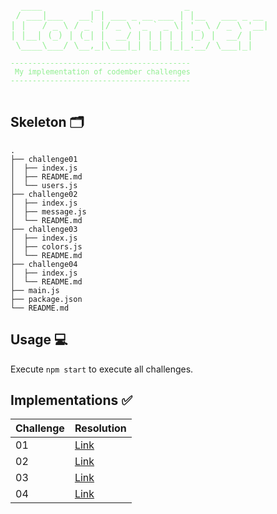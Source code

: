 <pre style="color:lightgreen">
  ____          _                _               
 / ___|___   __| | ___ _ __ ___ | |__   ___ _ __ 
| |   / _ \ / _` |/ _ \ '_ ` _ \| '_ \ / _ \ '__|
| |__| (_) | (_| |  __/ | | | | | |_) |  __/ |
 \____\___/ \__,_|\___|_| |_| |_|_.__/ \___|_|
<small>
-----------------------------------------
 My implementation of codember challenges
-----------------------------------------
</small>
</pre>

## Skeleton 🗂️
```
.
├── challenge01
│  ├── index.js
│  ├── README.md
│  └── users.js
├── challenge02
│  ├── index.js
│  ├── message.js
│  └── README.md
├── challenge03
│  ├── index.js
│  ├── colors.js
│  └── README.md
├── challenge04
│  ├── index.js
│  └── README.md
├── main.js
├── package.json
└── README.md
```

## Usage 💻
Execute `npm start` to execute all challenges.

## Implementations ✅
| Challenge | Resolution |
| --- | --- |
| 01 | [Link](challenge01/) |
| 02 | [Link](challenge02/) |
| 03 | [Link](challenge03/) |
| 04 | [Link](challenge04/) |